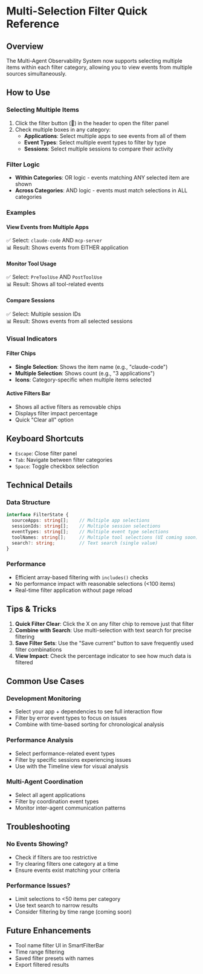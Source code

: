 # Multi-Selection Filter Quick Reference

## Overview
The Multi-Agent Observability System now supports selecting multiple items within each filter category, allowing you to view events from multiple sources simultaneously.

## How to Use

### Selecting Multiple Items
1. Click the filter button (🔔) in the header to open the filter panel
2. Check multiple boxes in any category:
   - **Applications**: Select multiple apps to see events from all of them
   - **Event Types**: Select multiple event types to filter by type
   - **Sessions**: Select multiple sessions to compare their activity

### Filter Logic
- **Within Categories**: OR logic - events matching ANY selected item are shown
- **Across Categories**: AND logic - events must match selections in ALL categories

### Examples

#### View Events from Multiple Apps
✅ Select: `claude-code` AND `mcp-server`  
📊 Result: Shows events from EITHER application

#### Monitor Tool Usage
✅ Select: `PreToolUse` AND `PostToolUse`  
📊 Result: Shows all tool-related events

#### Compare Sessions
✅ Select: Multiple session IDs  
📊 Result: Shows events from all selected sessions

### Visual Indicators

#### Filter Chips
- **Single Selection**: Shows the item name (e.g., "claude-code")
- **Multiple Selection**: Shows count (e.g., "3 applications")
- **Icons**: Category-specific when multiple items selected

#### Active Filters Bar
- Shows all active filters as removable chips
- Displays filter impact percentage
- Quick "Clear all" option

## Keyboard Shortcuts
- `Escape`: Close filter panel
- `Tab`: Navigate between filter categories
- `Space`: Toggle checkbox selection

## Technical Details

### Data Structure
```typescript
interface FilterState {
  sourceApps: string[];    // Multiple app selections
  sessionIds: string[];    // Multiple session selections
  eventTypes: string[];    // Multiple event type selections
  toolNames: string[];     // Multiple tool selections (UI coming soon)
  search?: string;         // Text search (single value)
}
```

### Performance
- Efficient array-based filtering with `includes()` checks
- No performance impact with reasonable selections (<100 items)
- Real-time filter application without page reload

## Tips & Tricks

1. **Quick Filter Clear**: Click the X on any filter chip to remove just that filter
2. **Combine with Search**: Use multi-selection with text search for precise filtering
3. **Save Filter Sets**: Use the "Save current" button to save frequently used filter combinations
4. **View Impact**: Check the percentage indicator to see how much data is filtered

## Common Use Cases

### Development Monitoring
- Select your app + dependencies to see full interaction flow
- Filter by error event types to focus on issues
- Combine with time-based sorting for chronological analysis

### Performance Analysis
- Select performance-related event types
- Filter by specific sessions experiencing issues
- Use with the Timeline view for visual analysis

### Multi-Agent Coordination
- Select all agent applications
- Filter by coordination event types
- Monitor inter-agent communication patterns

## Troubleshooting

### No Events Showing?
- Check if filters are too restrictive
- Try clearing filters one category at a time
- Ensure events exist matching your criteria

### Performance Issues?
- Limit selections to <50 items per category
- Use text search to narrow results
- Consider filtering by time range (coming soon)

## Future Enhancements
- Tool name filter UI in SmartFilterBar
- Time range filtering
- Saved filter presets with names
- Export filtered results
